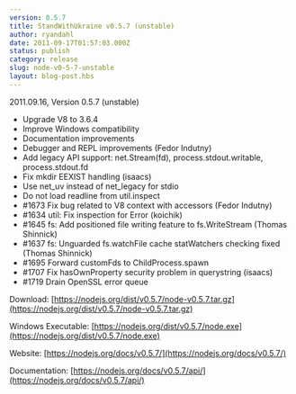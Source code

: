 ```yaml
---
version: 0.5.7
title: StandWithUkraine v0.5.7 (unstable)
author: ryandahl
date: 2011-09-17T01:57:03.000Z
status: publish
category: release
slug: node-v0-5-7-unstable
layout: blog-post.hbs
---
```


2011.09.16, Version 0.5.7 (unstable)

* Upgrade V8 to 3.6.4
* Improve Windows compatibility
* Documentation improvements
* Debugger and REPL improvements (Fedor Indutny)
* Add legacy API support: net.Stream(fd), process.stdout.writable, process.stdout.fd
* Fix mkdir EEXIST handling (isaacs)
* Use net\_uv instead of net\_legacy for stdio
* Do not load readline from util.inspect
* #1673 Fix bug related to V8 context with accessors (Fedor Indutny)
* #1634 util: Fix inspection for Error (koichik)
* #1645 fs: Add positioned file writing feature to fs.WriteStream (Thomas Shinnick)
* #1637 fs: Unguarded fs.watchFile cache statWatchers checking fixed (Thomas Shinnick)
* #1695 Forward customFds to ChildProcess.spawn
* #1707 Fix hasOwnProperty security problem in querystring (isaacs)
* #1719 Drain OpenSSL error queue

Download: [https://nodejs.org/dist/v0.5.7/node-v0.5.7.tar.gz](https://nodejs.org/dist/v0.5.7/node-v0.5.7.tar.gz)

Windows Executable: [https://nodejs.org/dist/v0.5.7/node.exe](https://nodejs.org/dist/v0.5.7/node.exe)

Website: [https://nodejs.org/docs/v0.5.7/](https://nodejs.org/docs/v0.5.7/)

Documentation: [https://nodejs.org/docs/v0.5.7/api/](https://nodejs.org/docs/v0.5.7/api/)
